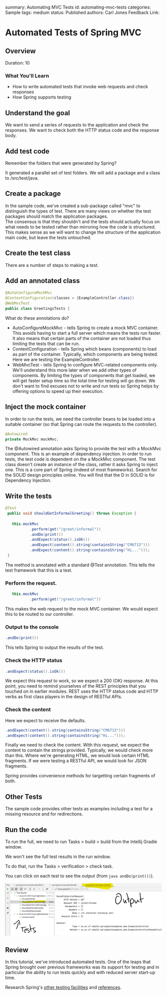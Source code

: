 summary: Automating MVC Tests
id: automating-mvc-tests
categories: Sample
tags: medium
status: Published
authors: Carl Jones
Feedback Link:

# Automated Tests of Spring MVC
<!-- ------------------------ -->
## Overview
Duration: 10

### What You'll Learn
- How to write automated tests that invoke web requests and check responses
- How Spring supports testing

<!-- ------------------------ -->

## Understand the goal

We want to send a series of requests to the application and check the responses.
We want to check both the HTTP status code and the response body.

## Add test code

Remember the folders that were generated by Spring?

It generated a parallel set of test folders.  We will add a package and a class to
/src/test/java.

## Create a package

In the sample code, we've created a sub-package called "mvc" to distinguish the types of test.
There are many views on whether the test packages should match the application packages.  
The consensus is that they shouldn't and the tests should actually focus on what needs to be
tested rather than mirroring how the code is structured.  This makes sense as we will want
to change the structure of the application main code, but leave the tests untouched.

## Create the test class

There are a number of steps to making a test.

## Add an annotated class

```Java
@AutoConfigureMockMvc
@ContextConfiguration(classes = {ExampleController.class})
@WebMvcTest
public class GreetingsTests {
```

What do these annotations do?

* AutoConfigureMockMvc - tells Spring to create a mock MVC container.  This avoids having to start a full server which means the tests run faster.  It also means that certain parts of the container are not loaded thus limiting the tests that can be run.
* ContextConfiguration - tells Spring which beans (components) to load as part of the container. Typically, which components are being tested.  Here we are testing the ExampleController.
* WebMvcTest - tells Spring to configure MVC-related components only.  We'll understand this more later when we add other types of components.  By limiting the types of components that get loaded, we will get faster setup time so the total time for testing will go down.  We don't want to find excuses not to write and run tests so Spring helps by offering options to speed up their execution.

## Inject the mock container

In order to run the tests, we need the controller beans to be loaded into a suitable container (so that Spring can route the requests to the controller).

```Java
@Autowired
private MockMvc mockMvc;
```

The @Autowired annotation asks Spring to provide the test with a MockMvc component.  This is an example of dependency injection.
In order to run tests, the test code is dependent on the a MockMvc component.  The test class doesn't create an instance of the class, rather it asks
Spring to inject one.  This is a core part of Spring (indeed of most frameworks).  Search for the SOLID design principles online.  You will find that the D in SOLID is for Dependency Injection.

## Write the tests

```java
@Test
 public void shouldGetInformalGreeting() throws Exception {

   this.mockMvc
           .perform(get("/greet/informal"))
           .andDo(print())
           .andExpect(status().isOk())
           .andExpect(content().string(containsString("CM6713")))
           .andExpect(content().string(containsString("Hi...")));
 }
```
The method is annotated with a standard @Test annotation.  This tells the test
framework that this is a test.

### Perform the request.

```java
   this.mockMvc
           .perform(get("/greet/informal"))
```

This makes the web request to the mock MVC container.  We would expect this to be routed to
our controller.

### Output to the console

```Java           
.andDo(print())
```
This tells Spring to output the results of the test.

### Check the HTTP status

```java           
.andExpect(status().isOk())
```

We expect this request to work, so we expect a 200 (OK) response.
At this point, you need to remind yourselves of the REST principles that
you touched on in earlier modules.  REST uses the HTTP status code and HTTP verbs
as first class players in the design of RESTful APIs.

### Check the content

Here we expect to receive the defaults.

```Java
.andExpect(content().string(containsString("CM6713")))
.andExpect(content().string(containsString("Hi...")));
```

Finally we need to check the content.  With this request, we expect the content to contain
the strings provided.  Typically, we would check more than this.
Where we're generating HTML, we would look certain HTML fragments.
If we were testing a RESTful API, we would look for JSON fragments.

Spring provides convenience methods for targetting certain fragments of both.

## Other Tests

The sample code provides other tests as examples including a test for a missing resource and for redirections.

## Run the code

To run the full, we need to run Tasks > build > build from the Intellij Gradle window.

We won't see the full test results in the run window.

To do that, run the Tasks > verification > check task.

You can click on each test to see the output (from ```java andDo(print())```).

![Test output in IntelliJ](assets/test-output-in-intellij.png)

## Review

In this tutorial, we've introduced automated tests.  One of the leaps that Spring brought over
previous frameworks was its support for testing and in particular the ability to run tests quickly and
with reduced server start-up time.

Research Spring's [other testing facilities](https://spring.io/guides/gs/testing-web/) and [references](https://docs.spring.io/spring-boot/docs/2.3.4.RELEASE/reference/html/spring-boot-features.html#boot-features-testing).
